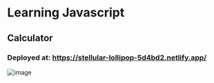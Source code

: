 # Learning Javascript

## Calculator

### Deployed at: https://stellular-lollipop-5d4bd2.netlify.app/

![image](https://user-images.githubusercontent.com/97811058/235325318-bdf4ac44-8d1c-4c69-b601-9d76564ea483.png)


